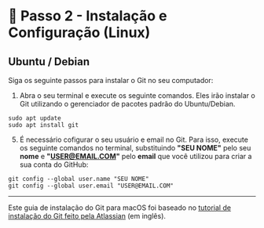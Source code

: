 # 💾 Passo 2 - Instalação e Configuração (Linux)

## Ubuntu / Debian

Siga os seguinte passos para instalar o Git no seu computador:

1. Abra o seu terminal e execute os seguinte comandos. Eles irão instalar o Git utilizando o gerenciador de pacotes padrão do Ubuntu/Debian.

```
sudo apt update
sudo apt install git
```

5. É necessário cofigurar o seu usuário e email no Git. Para isso, execute os seguinte comandos no terminal, substituindo **"SEU NOME"** pelo seu **nome** e **"USER@EMAIL.COM"** pelo **email** que você utilizou para criar a sua conta do GitHub:

```
git config --global user.name "SEU NOME"
git config --global user.email "USER@EMAIL.COM"
```

---

Este guia de instalação do Git para macOS foi baseado no [tutorial de instalação do Git feito pela Atlassian](https://www.atlassian.com/git/tutorials/install-git#linux) (em inglês).